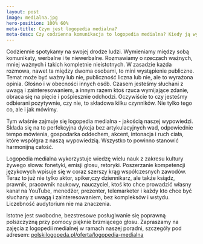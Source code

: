 ```yaml
---
layout: post
image: medialna.jpg
hero-position: 100% 60%
meta-title: Czym jest logopedia medialna?
meta-desc: Czy codzienna komunikacja to logopedia medialna? Kiedy ją wykorzystujemy? Czemu potrzebujemy jej w swoim życiu?
---
```


Codziennie spotykamy na swojej drodze ludzi. Wymieniamy między sobą komunikaty, werbalne i te niewerbalne. Rozmawiamy o rzeczach ważnych, mniej ważnych i takich kompletnie nieistotnych. W zasadzie każda rozmowa, nawet ta między dwoma osobami, to mini wystąpienie publiczne. Temat może być ważny lub nie, publiczność liczna lub nie, ale to wyrażona opinia. Głośno i w obecności innych osób. Czasem jesteśmy słuchani z uwagą i zainteresowaniem, a innym razem ktoś rzuca wymijające zdanie, obraca się na pięcie i pośpiesznie odchodzi. Oczywiście to czy jesteśmy odbierani pozytywnie, czy nie, to składowa kilku czynników. Nie tylko tego co, ale i jak mówimy. 

Tym właśnie zajmuje się logopedia medialna - jakością naszej wypowiedzi. Składa się na to perfekcyjna dykcja bez artykulacyjnych wad, odpowiednie tempo mówienia, gospodarka oddechem, akcent, intonacja i ruch ciała, które współgra z naszą wypowiedzią. Wszystko to powinno stanowić harmonijną całość.

Logopedia medialna wykorzystuje wiedzę wielu nauk z zakresu kultury żywego słowa: fonetyki, emisji głosu, retoryki. Poszerzanie kompetencji językowych wpisuje się w coraz szerszy krąg współczesnych zawodów. Teraz to już nie tylko aktor, spiker,czy dziennikarz, ale także ksiądz, prawnik, pracownik naukowy, nauczyciel, ktoś kto chce prowadzić własny kanał na YouTube, menedżer, prezenter, telemarketer i każdy kto chce być słuchany z uwagą i zainteresowaniem, bez kompleksów i wstydu. Liczebność audytorium nie ma znaczenia. 

Istotne jest swobodne, bezstresowe posługiwanie się poprawną polszczyzną przy pomocy pięknie brzmiącego głosu. Zapraszamy na zajęcia z logopedii medialnej w ramach naszej poradni, szczegóły pod adresem:
[polskilogopeda.pl/oferta/logopedia-medialna](/oferta/logopedia-medialna)